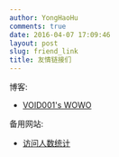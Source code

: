```yaml
---
author: YongHaoHu
comments: true
date: 2016-04-07 17:09:46
layout: post
slug: friend_link
title: 友情链接们
---
```


博客: 

* [VOID001's WOWO](http://120.27.97.96/)


备用网站:

* [访问人数统计](http://tongji.baidu.com/web/20589676/overview/sole?siteId=8913611)
